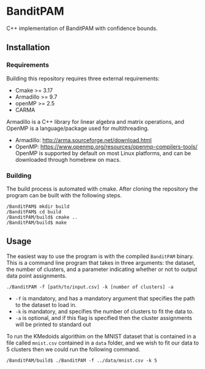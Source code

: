 # BanditPAM
C++ implementation of BanditPAM with confidence bounds.

## Installation
### Requirements
Building this repository requires three external requirements:
* Cmake >= 3.17
* Armadillo >= 9.7
* openMP >= 2.5
* CARMA 

Armadillo is a C++ library for linear algebra and matrix operations, and OpenMP is
a language/package used for multithreading.

* Armadillo: http://arma.sourceforge.net/download.html
* OpenMP: https://www.openmp.org/resources/openmp-compilers-tools/
OpenMP is supported by default on most Linux platforms, and can be downloaded through
homebrew on macs.

### Building
The build process is automated with cmake. After cloning the repository the program
can be built with the following steps.
```
/BanditPAM$ mkdir build
/BanditPAM$ cd build
/BanditPAM/build$ cmake ..
/BanditPAM/build$ make
```

## Usage
The easiest way to use the program is with the compiled `BanditPAM` binary. This is a command
line program that takes in three arguments: the dataset, the number of clusters, and a parameter
indicating whether or not to output data point assignments.

```
./BanditPAM -f [path/to/input.csv] -k [number of clusters] -a
```
* `-f` is mandatory, and has a mandatory argument that specifies the path to the dataset to load in.
* `-k` is mandatory, and specifies the number of clusters to fit the data to.
* `-a` is optional, and if this flag is specified then the cluster assignments will be printed to standard out

To run the KMedoids algorithim on the MNIST dataset that is contained in a file called
`mnist.csv` contained in a `data` folder, and we wish to fit our data to 5 clusters then
we could run the following command.
```
/BanditPAM/build$ ./BanditPAM -f ../data/mnist.csv -k 5
```
